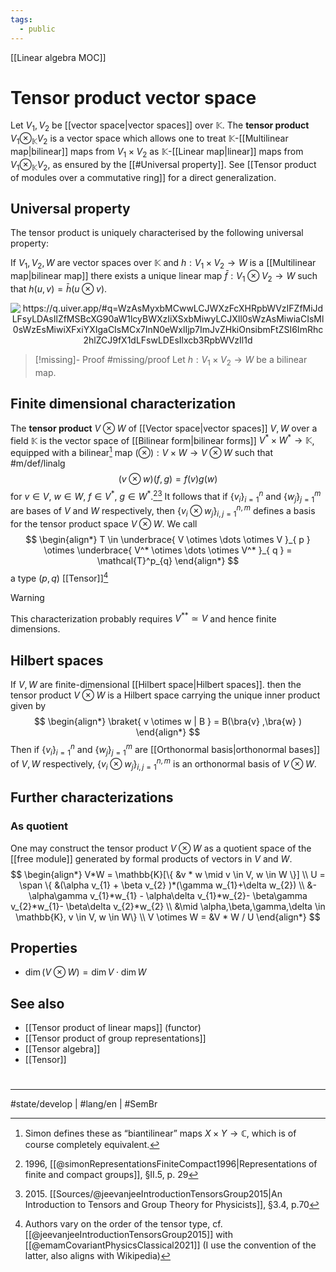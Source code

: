 ```yaml
---
tags:
  - public
---
```

[[Linear algebra MOC]]
# Tensor product vector space

Let $V_{1},V_{2}$ be [[vector space|vector spaces]] over $\mathbb{K}$. The **tensor product** $V_{1} \otimes_{\mathbb{K}} V_{2}$ is a vector space which allows one to treat $\mathbb{K}$-[[Multilinear map|bilinear]] maps from $V_{1} \times V_{2}$ as $\mathbb{K}$-[[Linear map|linear]] maps from $V_{1} \otimes_{\mathbb{K}} V_{2}$,
as ensured by the [[#Universal property]].
See [[Tensor product of modules over a commutative ring]] for a direct generalization.

## Universal property

The tensor product is uniquely characterised by the following universal property:

If $V_{1}, V_{2},W$ are vector spaces over $\mathbb{K}$ and $h : V_{1}\times V_{2}\to W$ is a [[Multilinear map|bilinear map]]
there exists a unique linear map $\bar f : V_{1} \otimes V_{2} \to W$ such that $h(u,v) = \bar h(u \otimes v)$.

<p align="center"><img align="center" src="https://i.upmath.me/svg/%0A%25%20A%20TikZ%20style%20for%20curved%20arrows%20of%20a%20fixed%20height%2C%20due%20to%20Andr%C3%A9C.%0A%5Ctikzset%7Bcurve%2F.style%3D%7Bsettings%3D%7B%231%7D%2Cto%20path%3D%7B(%5Ctikztostart)%0A%20%20%20%20..%20controls%20(%24(%5Ctikztostart)!%5Cpv%7Bpos%7D!(%5Ctikztotarget)!%5Cpv%7Bheight%7D!270%3A(%5Ctikztotarget)%24)%0A%20%20%20%20and%20(%24(%5Ctikztostart)!1-%5Cpv%7Bpos%7D!(%5Ctikztotarget)!%5Cpv%7Bheight%7D!270%3A(%5Ctikztotarget)%24)%0A%20%20%20%20..%20(%5Ctikztotarget)%5Ctikztonodes%7D%7D%2C%0A%20%20%20%20settings%2F.code%3D%7B%5Ctikzset%7Bquiver%2F.cd%2C%231%7D%0A%20%20%20%20%20%20%20%20%5Cdef%5Cpv%23%231%7B%5Cpgfkeysvalueof%7B%2Ftikz%2Fquiver%2F%23%231%7D%7D%7D%2C%0A%20%20%20%20quiver%2F.cd%2Cpos%2F.initial%3D0.35%2Cheight%2F.initial%3D0%7D%0A%25%20TikZ%20arrowhead%2Ftail%20styles.%0A%5Ctikzset%7Btail%20reversed%2F.code%3D%7B%5Cpgfsetarrowsstart%7Btikzcd%20to%7D%7D%7D%0A%5Ctikzset%7B2tail%2F.code%3D%7B%5Cpgfsetarrowsstart%7BImplies%5Breversed%5D%7D%7D%7D%0A%5Ctikzset%7B2tail%20reversed%2F.code%3D%7B%5Cpgfsetarrowsstart%7BImplies%7D%7D%7D%0A%25%20TikZ%20arrow%20styles.%0A%5Ctikzset%7Bno%20body%2F.style%3D%7B%2Ftikz%2Fdash%20pattern%3Don%200%20off%201mm%7D%7D%0A%25%20https%3A%2F%2Fq.uiver.app%2F%23q%3DWzAsMyxbMCwwLCJWXzFcXHRpbWVzIFZfMiJdLFsyLDAsIlZfMSBcXG90aW1lcyBWXzIiXSxbMiwyLCJXIl0sWzAsMiwiaCIsMl0sWzEsMiwiXFxiYXIgaCIsMCx7InN0eWxlIjp7ImJvZHkiOnsibmFtZSI6ImRhc2hlZCJ9fX1dLFswLDEsIlxcb3RpbWVzIl1d%0A%5C%5B%5Cbegin%7Btikzcd%7D%0A%09%7BV_1%5Ctimes%20V_2%7D%20%26%26%20%7BV_1%20%5Cotimes%20V_2%7D%20%5C%5C%0A%09%5C%5C%0A%09%26%26%20W%0A%09%5Carrow%5B%22%5Cotimes%22%2C%20from%3D1-1%2C%20to%3D1-3%5D%0A%09%5Carrow%5B%22h%22'%2C%20from%3D1-1%2C%20to%3D3-3%5D%0A%09%5Carrow%5B%22%7B%5Cbar%20h%7D%22%2C%20dashed%2C%20from%3D1-3%2C%20to%3D3-3%5D%0A%5Cend%7Btikzcd%7D%5C%5D%0A#invert" alt="https://q.uiver.app/#q=WzAsMyxbMCwwLCJWXzFcXHRpbWVzIFZfMiJdLFsyLDAsIlZfMSBcXG90aW1lcyBWXzIiXSxbMiwyLCJXIl0sWzAsMiwiaCIsMl0sWzEsMiwiXFxiYXIgaCIsMCx7InN0eWxlIjp7ImJvZHkiOnsibmFtZSI6ImRhc2hlZCJ9fX1dLFswLDEsIlxcb3RpbWVzIl1d" /></p>

> [!missing]- Proof
> #missing/proof
> Let $h : V_{1} \times V_{2} \to W$ be a bilinear map.

## Finite dimensional characterization

The **tensor product** $V \otimes W$ of [[Vector space|vector spaces]] $V,W$ over a field $\mathbb{K}$ is the vector space of [[Bilinear form|bilinear forms]] $V^* \times W^* \to \mathbb{K}$,
equipped with a bilinear[^anti] map $(\otimes) : V \times W \to V \otimes W$ 
such that  #m/def/linalg 
$$
(v \otimes w) (f,g) = f(v)g(w)
$$ 
for $v \in V$, $w \in W$, $f \in V^*$, $g \in W^*$.[^sim][^2015]
It follows that if $\{ v_{i} \}_{i=1}^n$ and $\{ w_{j} \}_{j=1}^m$ are bases of $V$ and $W$ respectively,
then  $\{ v_{i}\otimes w_{j} \}_{i,j=1}^{n,m}$ defines a basis for the tensor product space $V \otimes W$.
We call
$$
\begin{align*}
T \in \underbrace{ V \otimes \dots \otimes V }_{ p } \otimes \underbrace{ V^* \otimes \dots \otimes V^* }_{ q } = \mathcal{T}^p_{q}
\end{align*}
$$
a type $(p, q)$ [[Tensor]][^convention]

> [!warning]
> This characterization probably requires $V^{* *} \simeq V$ and hence finite dimensions.

[^convention]: Authors vary on the order of the tensor type, cf. [[@jeevanjeeIntroductionTensorsGroup2015]] with [[@emamCovariantPhysicsClassical2021]] (I use the convention of the latter, also aligns with Wikipedia)




## Hilbert spaces

If $V,W$ are finite-dimensional [[Hilbert space|Hilbert spaces]].
then the tensor product $V \otimes W$ is a Hilbert space carrying the unique inner product given by
$$
\begin{align*}
\braket{ v \otimes w | B } = B(\bra{v} ,\bra{w} )
\end{align*}
$$
Then if $\{ v_{i} \}_{i=1}^n$ and $\{ w_{j} \}_{j=1}^m$ are [[Orthonormal basis|orthonormal bases]] of $V, W$ respectively, $\{ v_{i}\otimes w_{j} \}_{i,j=1}^{n,m}$ is an orthonormal basis of $V \otimes W$.


[^anti]: Simon defines these as “biantilinear” maps $X \times Y \to \mathbb{C}$, which is of course completely equivalent.
[^sim]: 1996, [[@simonRepresentationsFiniteCompact1996|Representations of finite and compact groups]], §II.5, p. 29
[^2015]: 2015\. [[Sources/@jeevanjeeIntroductionTensorsGroup2015|An Introduction to Tensors and Group Theory for Physicists]], §3.4, p.70

## Further characterizations

### As quotient

One may construct the tensor product $V \otimes W$ as a quotient space of the [[free module]] generated by formal products of vectors in $V$ and $W$.
$$
\begin{align*}
V*W = \mathbb{K}[\{ &v * w \mid v \in V, w \in W \}] \\
U = \span \{ &(\alpha v_{1} + \beta v_{2} )*(\gamma w_{1}+\delta w_{2})  \\ &- \alpha\gamma v_{1}*w_{1} - \alpha\delta v_{1}*w_{2}- \beta\gamma v_{2}*w_{1}- \beta\delta v_{2}*w_{2} \\ &\mid \alpha,\beta,\gamma,\delta \in \mathbb{K}, v \in V, w \in W\} \\
V \otimes W = &V * W / U
\end{align*}
$$

## Properties

- $\dim(V \otimes W) = \dim V \cdot \dim W$

## See also

- [[Tensor product of linear maps]] (functor)
- [[Tensor product of group representations]]
- [[Tensor algebra]]
- [[Tensor]]

#
---
#state/develop  | #lang/en | #SemBr

